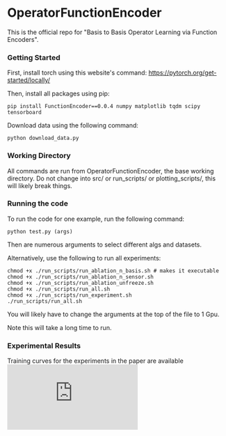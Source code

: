 # OperatorFunctionEncoder

This is the official repo for "Basis to Basis Operator Learning via Function Encoders".

### Getting Started
First, install torch using this website's command:
https://pytorch.org/get-started/locally/

Then, install all packages using pip:

```commandline
pip install FunctionEncoder==0.0.4 numpy matplotlib tqdm scipy tensorboard
```

Download data using the following command:
```commandline
python download_data.py
```

### Working Directory
All commands are run from OperatorFunctionEncoder, the base working directory. Do not change into src/ or run_scripts/ or plotting_scripts/, this will likely break things. 

### Running the code
To run the code for one example, run the following command:
```commandline
python test.py (args)
```
Then are numerous arguments to select different algs and datasets.

Alternatively, use the following to run all experiments:
```commandline
chmod +x ./run_scripts/run_ablation_n_basis.sh # makes it executable
chmod +x ./run_scripts/run_ablation_n_sensor.sh 
chmod +x ./run_scripts/run_ablation_unfreeze.sh 
chmod +x ./run_scripts/run_all.sh 
chmod +x ./run_scripts/run_experiment.sh 
./run_scripts/run_all.sh
```
You will likely have to change the arguments at the top of the file to 1 Gpu. 

Note this will take a long time to run.

### Experimental Results

Training curves for the experiments in the paper are available ![here](https://dataverse.tdl.org/dataset.xhtml?persistentId=doi%3A10.18738%2FT8%2FE5YJOG)
